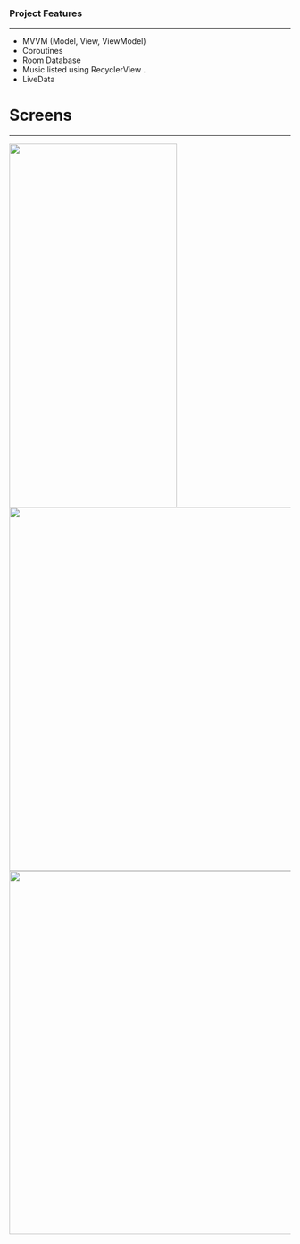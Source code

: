 ### Project Features

------------


- MVVM (Model, View, ViewModel)
- Coroutines
- Room Database
-  Music listed using RecyclerView .
- LiveData

# Screens

------------


<p align="left">
<img src="https://github.com/Sephry/MusicList-MVVM/blob/master/screenshots/Music%20Screen.png?raw=true" width="300" height="650"/>
<img src="https://github.com/Sephry/MusicList-MVVM/blob/master/screenshots/singer%20List.png?raw=true" height="650"/>
<img src="https://github.com/Sephry/MusicList-MVVM/blob/master/screenshots/settingsscreenpng.png?raw=true" height="650"/>

</p>
